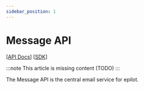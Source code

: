 ```yaml
---
sidebar_position: 1
---
```


# Message API

[[API Docs](/api/message)]
[[SDK](https://www.npmjs.com/package/@epilot/message-client)]

:::note
This article is missing content (TODO)
:::

The Message API is the central email service for epilot.
